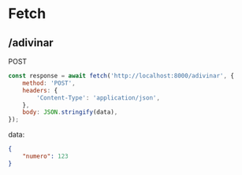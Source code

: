 # Fetch
## /adivinar
POST
```javascript
const response = await fetch('http://localhost:8000/adivinar', {
	method: 'POST',
	headers: {
		'Content-Type': 'application/json',
	},
	body: JSON.stringify(data),
});
```
data:
```JSON
{
	"numero": 123
}
```